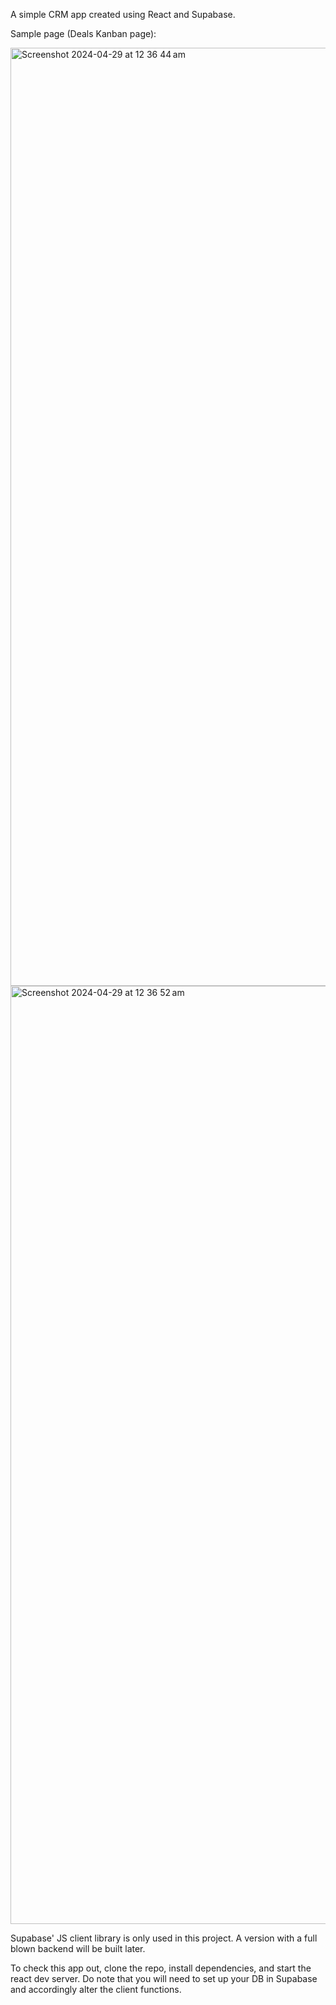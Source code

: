 A simple CRM app created using React and Supabase. 

Sample page (Deals Kanban page):

<img width="1501" alt="Screenshot 2024-04-29 at 12 36 44 am" src="https://github.com/as2811-project/CRM-React-Supabase/assets/83534298/f02b2b77-8683-41fe-bc2d-864a8923c134">

<img width="1501" alt="Screenshot 2024-04-29 at 12 36 52 am" src="https://github.com/as2811-project/CRM-React-Supabase/assets/83534298/c1bfad0c-865b-4c49-9b59-8f63daf789a4">

Supabase' JS client library is only used in this project. A version with a full blown backend will be built later.

To check this app out, clone the repo, install dependencies, and start the react dev server. Do note that you will need to set up your DB in Supabase and accordingly alter the client functions.
